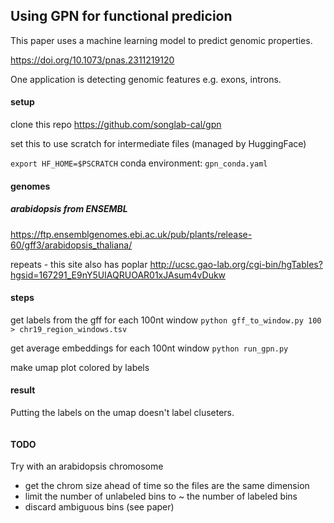 ## Using GPN for functional predicion

This paper uses a machine learning model to predict genomic properties.

https://doi.org/10.1073/pnas.2311219120

One application is detecting genomic features e.g. exons, introns.

#### setup

clone this repo https://github.com/songlab-cal/gpn

set this to use scratch for intermediate files (managed by HuggingFace)

`export HF_HOME=$PSCRATCH`
conda environment: `gpn_conda.yaml`


#### genomes

##### arabidopsis from ENSEMBL
https://ftp.ensemblgenomes.ebi.ac.uk/pub/plants/release-60/gff3/arabidopsis_thaliana/

repeats - this site also has poplar
http://ucsc.gao-lab.org/cgi-bin/hgTables?hgsid=167291_E9nY5UIAQRUOAR01xJAsum4vDukw




#### steps

get labels from the gff for each 100nt window
`python gff_to_window.py 100 > chr19_region_windows.tsv`

get average embeddings for each 100nt window
`python run_gpn.py`

make umap plot colored by labels

#### result
Putting the labels on the umap doesn't label cluseters. 

<image>

#### TODO
Try with an arabidopsis chromosome
- get the chrom size ahead of time so the files are the same dimension
- limit the number of unlabeled bins to ~ the number of labeled bins
- discard ambiguous bins (see paper)

